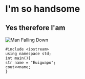 # I'm so handsome
## Yes therefore I'am 
![Man Falling Down](https://github.com/dharmx/walls/blob/main/painting/a_drawing_of_a_man_falling_down.jpg)

```
#include <iostream>
using namespace std;
int main(){
str name = "Euigwapo";
cout<<name;
}
